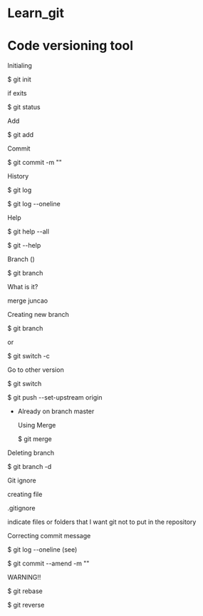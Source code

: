 # Learn_git

# Code versioning tool 


Initialing 

$ git init <under the project> 

if exits 

$ git status 

Add

$ git add <file>

Commit 

$ git commit -m "<message>"

History

$ git log

$ git log --oneline

Help 

$ git help --all 

$ git <command> --help


Branch ()

$ git branch 

What is it? 

merge juncao 


Creating new branch

$ git branch <name>

or 

$ git switch -c <name>

Go to other version 

$ git switch <name>

$ git push --set-upstream origin <name branch>

* Already on branch master

	Using Merge
	
	$ git merge <name branch>

Deleting branch 

$ git branch -d <branch name>

Git ignore 

creating file

.gitignore 

indicate files or folders that I want git not to put in the repository


Correcting commit message

$ git log --oneline (see)

$ git commit --amend -m  "<new message>"

WARNING!! 

$ git rebase 

$ git reverse 






